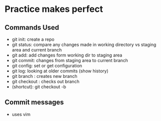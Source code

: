 # Practice makes perfect

## Commands Used

- git init: create a repo
- git status: compare any changes made in working directory vs staging area and current branch
- git add: add changes form working dir to staging area
- git commit: changes from staging area to current branch
- git config: set or get configuration
- git log: looking at older commits (show history)
- git branch <branch-name>: creates new branch
- git checkout <branch-name>: checks out branch
- (shortcut): git checkout -b <branch-name>


## Commit messages

- uses vim

